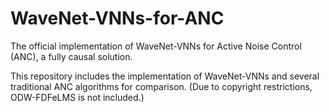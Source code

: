 # WaveNet-VNNs-for-ANC
The official implementation of WaveNet-VNNs for Active Noise Control (ANC), a fully causal solution.

This repository includes the implementation of WaveNet-VNNs and several traditional ANC algorithms for comparison. (Due to copyright restrictions, ODW-FDFeLMS is not included.)

